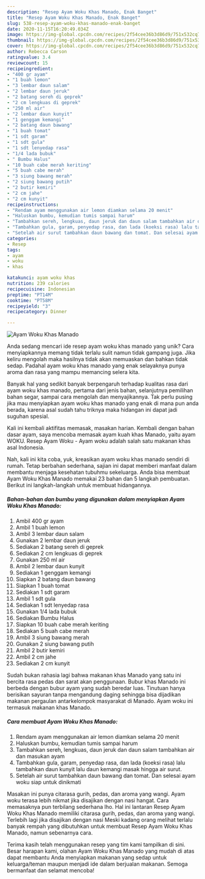 ```yaml
---
description: "Resep Ayam Woku Khas Manado, Enak Banget"
title: "Resep Ayam Woku Khas Manado, Enak Banget"
slug: 538-resep-ayam-woku-khas-manado-enak-banget
date: 2020-11-15T16:20:49.034Z
image: https://img-global.cpcdn.com/recipes/2f54cee36b3d86d9/751x532cq70/ayam-woku-khas-manado-foto-resep-utama.jpg
thumbnail: https://img-global.cpcdn.com/recipes/2f54cee36b3d86d9/751x532cq70/ayam-woku-khas-manado-foto-resep-utama.jpg
cover: https://img-global.cpcdn.com/recipes/2f54cee36b3d86d9/751x532cq70/ayam-woku-khas-manado-foto-resep-utama.jpg
author: Rebecca Carson
ratingvalue: 3.4
reviewcount: 15
recipeingredient:
- "400 gr ayam"
- "1 buah lemon"
- "3 lembar daun salam"
- "2 lembar daun jeruk"
- "2 batang sereh di geprek"
- "2 cm lengkuas di geprek"
- "250 ml air"
- "2 lembar daun kunyit"
- "1 genggam kemangi"
- "2 batang daun bawang"
- "1 buah tomat"
- "1 sdt garam"
- "1 sdt gula"
- "1 sdt lenyedap rasa"
- "1/4 lada bubuk"
- " Bumbu Halus"
- "10 buah cabe merah keriting"
- "5 buah cabe merah"
- "3 siung bawang merah"
- "2 siung bawang putih"
- "2 butir kemiri"
- "2 cm jahe"
- "2 cm kunyit"
recipeinstructions:
- "Rendam ayam menggunakan air lemon diamkan selama 20 menit"
- "Haluskan bumbu, kemudian tumis sampai harum"
- "Tambahkan sereh, lengkuas, daun jeruk dan daun salam tambahkan air dan masukan ayam"
- "Tambahkan gula, garam, penyedap rasa, dan lada (koeksi rasa) lalu tambahkan daun kunyit lalu daun kemangi masak hingga air surut."
- "Setelah air surut tambahkan daun bawang dan tomat. Dan selesai ayam woku siap untuk dinikmati"
categories:
- Resep
tags:
- ayam
- woku
- khas

katakunci: ayam woku khas 
nutrition: 239 calories
recipecuisine: Indonesian
preptime: "PT14M"
cooktime: "PT58M"
recipeyield: "3"
recipecategory: Dinner

---
```



![Ayam Woku Khas Manado](https://img-global.cpcdn.com/recipes/2f54cee36b3d86d9/751x532cq70/ayam-woku-khas-manado-foto-resep-utama.jpg)

Anda sedang mencari ide resep ayam woku khas manado yang unik? Cara menyiapkannya memang tidak terlalu sulit namun tidak gampang juga. Jika keliru mengolah maka hasilnya tidak akan memuaskan dan bahkan tidak sedap. Padahal ayam woku khas manado yang enak selayaknya punya aroma dan rasa yang mampu memancing selera kita.

Banyak hal yang sedikit banyak berpengaruh terhadap kualitas rasa dari ayam woku khas manado, pertama dari jenis bahan, selanjutnya pemilihan bahan segar, sampai cara mengolah dan menyajikannya. Tak perlu pusing jika mau menyiapkan ayam woku khas manado yang enak di mana pun anda berada, karena asal sudah tahu triknya maka hidangan ini dapat jadi suguhan spesial.

Kali ini kembali aktifitas memasak, masakan harian. Kembali dengan bahan dasar ayam, saya mencoba memasak ayam kuah khas Manado, yaitu ayam WOKU. Resep Ayam Woku - Ayam woku adalah salah satu makanan khas asal Indonesia.


Nah, kali ini kita coba, yuk, kreasikan ayam woku khas manado sendiri di rumah. Tetap berbahan sederhana, sajian ini dapat memberi manfaat dalam membantu menjaga kesehatan tubuhmu sekeluarga. Anda bisa membuat Ayam Woku Khas Manado memakai 23 bahan dan 5 langkah pembuatan. Berikut ini langkah-langkah untuk membuat hidangannya.

<!--inarticleads1-->

##### Bahan-bahan dan bumbu yang digunakan dalam menyiapkan Ayam Woku Khas Manado:

1. Ambil 400 gr ayam
1. Ambil 1 buah lemon
1. Ambil 3 lembar daun salam
1. Gunakan 2 lembar daun jeruk
1. Sediakan 2 batang sereh di geprek
1. Sediakan 2 cm lengkuas di geprek
1. Gunakan 250 ml air
1. Ambil 2 lembar daun kunyit
1. Sediakan 1 genggam kemangi
1. Siapkan 2 batang daun bawang
1. Siapkan 1 buah tomat
1. Sediakan 1 sdt garam
1. Ambil 1 sdt gula
1. Sediakan 1 sdt lenyedap rasa
1. Gunakan 1/4 lada bubuk
1. Sediakan  Bumbu Halus
1. Siapkan 10 buah cabe merah keriting
1. Sediakan 5 buah cabe merah
1. Ambil 3 siung bawang merah
1. Gunakan 2 siung bawang putih
1. Ambil 2 butir kemiri
1. Ambil 2 cm jahe
1. Sediakan 2 cm kunyit


Sudah bukan rahasia lagi bahwa makanan khas Manado yang satu ini bercita rasa pedas dan sarat akan penggunaan. Bubur khas Manado ini berbeda dengan bubur ayam yang sudah beredar luas. Tinutuan hanya berisikan sayuran tanpa mengandung daging sehingga bisa dijadikan makanan pergaulan antarkelompok masyarakat di Manado. Ayam woku ini termasuk makanan khas Manado. 

<!--inarticleads2-->

##### Cara membuat Ayam Woku Khas Manado:

1. Rendam ayam menggunakan air lemon diamkan selama 20 menit
1. Haluskan bumbu, kemudian tumis sampai harum
1. Tambahkan sereh, lengkuas, daun jeruk dan daun salam tambahkan air dan masukan ayam
1. Tambahkan gula, garam, penyedap rasa, dan lada (koeksi rasa) lalu tambahkan daun kunyit lalu daun kemangi masak hingga air surut.
1. Setelah air surut tambahkan daun bawang dan tomat. Dan selesai ayam woku siap untuk dinikmati


Masakan ini punya citarasa gurih, pedas, dan aroma yang wangi. Ayam woku terasa lebih nikmat jika disajikan dengan nasi hangat. Cara memasaknya pun terbilang sederhana lho. Hal ini lantaran Resep Ayam Woku Khas Manado memiliki citarasa gurih, pedas, dan aroma yang wangi. Terlebih lagi jika disajikan dengan nasi Meski kadang orang melihat terlalu banyak rempah yang dibutuhkan untuk membuat Resep Ayam Woku Khas Manado, namun sebenarnya cara. 

Terima kasih telah menggunakan resep yang tim kami tampilkan di sini. Besar harapan kami, olahan Ayam Woku Khas Manado yang mudah di atas dapat membantu Anda menyiapkan makanan yang sedap untuk keluarga/teman maupun menjadi ide dalam berjualan makanan. Semoga bermanfaat dan selamat mencoba!
